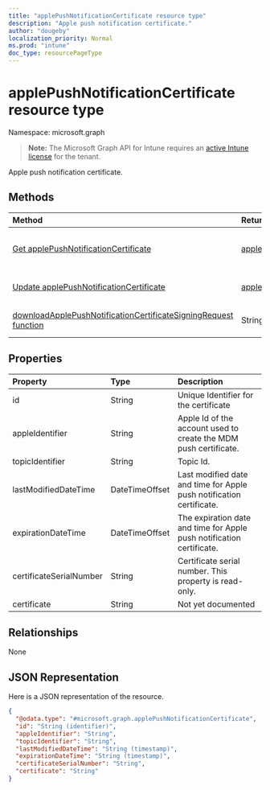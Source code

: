 ```yaml
---
title: "applePushNotificationCertificate resource type"
description: "Apple push notification certificate."
author: "dougeby"
localization_priority: Normal
ms.prod: "intune"
doc_type: resourcePageType
---
```


# applePushNotificationCertificate resource type

Namespace: microsoft.graph

> **Note:** The Microsoft Graph API for Intune requires an [active Intune license](https://go.microsoft.com/fwlink/?linkid=839381) for the tenant.

Apple push notification certificate.

## Methods
|Method|Return Type|Description|
|:---|:---|:---|
|[Get applePushNotificationCertificate](../api/intune-devices-applepushnotificationcertificate-get.md)|[applePushNotificationCertificate](../resources/intune-devices-applepushnotificationcertificate.md)|Read properties and relationships of the [applePushNotificationCertificate](../resources/intune-devices-applepushnotificationcertificate.md) object.|
|[Update applePushNotificationCertificate](../api/intune-devices-applepushnotificationcertificate-update.md)|[applePushNotificationCertificate](../resources/intune-devices-applepushnotificationcertificate.md)|Update the properties of a [applePushNotificationCertificate](../resources/intune-devices-applepushnotificationcertificate.md) object.|
|[downloadApplePushNotificationCertificateSigningRequest function](../api/intune-devices-applepushnotificationcertificate-downloadapplepushnotificationcertificatesigningrequest.md)|String|Download Apple push notification certificate signing request|

## Properties
|Property|Type|Description|
|:---|:---|:---|
|id|String|Unique Identifier for the certificate|
|appleIdentifier|String|Apple Id of the account used to create the MDM push certificate.|
|topicIdentifier|String|Topic Id.|
|lastModifiedDateTime|DateTimeOffset|Last modified date and time for Apple push notification certificate.|
|expirationDateTime|DateTimeOffset|The expiration date and time for Apple push notification certificate.|
|certificateSerialNumber|String|Certificate serial number. This property is read-only.|
|certificate|String|Not yet documented|

## Relationships
None

## JSON Representation
Here is a JSON representation of the resource.
<!-- {
  "blockType": "resource",
  "keyProperty": "id",
  "@odata.type": "microsoft.graph.applePushNotificationCertificate"
}
-->
``` json
{
  "@odata.type": "#microsoft.graph.applePushNotificationCertificate",
  "id": "String (identifier)",
  "appleIdentifier": "String",
  "topicIdentifier": "String",
  "lastModifiedDateTime": "String (timestamp)",
  "expirationDateTime": "String (timestamp)",
  "certificateSerialNumber": "String",
  "certificate": "String"
}
```





